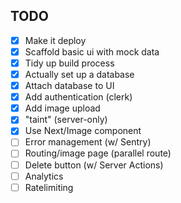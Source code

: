 
## TODO

- [X] Make it deploy
- [X] Scaffold basic ui with mock data
- [X] Tidy up build process
- [X] Actually set up a database
- [X] Attach database to UI
- [X] Add authentication (clerk)
- [X] Add image upload
- [X] "taint" (server-only)
- [X] Use Next/Image component
- [ ] Error management (w/ Sentry)
- [ ] Routing/image page (parallel route)
- [ ] Delete button (w/ Server Actions)
- [ ] Analytics 
- [ ] Ratelimiting 
